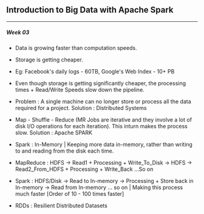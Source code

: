 ## Introduction to Big Data with Apache Spark
----------------------------------------------

##### Week 03

* Data is growing faster than computation speeds.

* Storage is getting cheaper.

* Eg: Facebook's daily logs - 60TB, Google's Web Index - 10+ PB

* Even though storage is getting significantly cheaper, the processing times + Read/Write Speeds slow down the pipeline.

* Problem : A single machine can no longer store or process all the data required for a project. Solution : Distributed Systems

* Map - Shuffle - Reduce (MR Jobs are iterative and they involve a lot of disk I/O operations for each iteration). This inturn makes the process slow. Solution : Apache SPARK

* Spark : In-Memory | Keeping more data in-memory, rather than writing to and reading from the disk each time. 

* MapReduce : HDFS -> Read1 + Processing + Write_To_Disk -> HDFS -> Read2_From_HDFS + Processing + Write_Back ...So on

* Spark : HDFS/Disk -> Read to In-memory -> Processing + Store back in In-memory -> Read from In-memory ... so on | Making this process much faster [Order of 10 - 100 times faster]

* RDDs : Resilient Distributed Datasets
